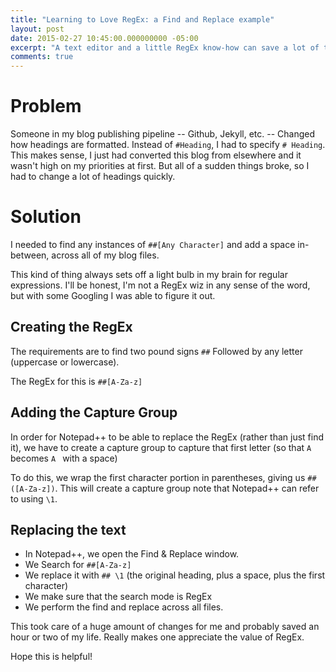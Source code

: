 ```yaml
---
title: "Learning to Love RegEx: a Find and Replace example"
layout: post
date: 2015-02-27 10:45:00.000000000 -05:00
excerpt: "A text editor and a little RegEx know-how can save a lot of time."
comments: true
---
```

# Problem
Someone in my blog publishing pipeline -- Github, Jekyll, etc. -- Changed how headings are formatted. Instead of `#Heading`, I had to specify `# Heading`. This makes sense, I just had converted this blog from elsewhere and it wasn't high on my priorities at first. But all of a sudden things broke, so I had to change a lot of headings quickly.

# Solution
I needed to find any instances of `##[Any Character]` and add a space in-between, across all of my blog files.

This kind of thing always sets off a light bulb in my brain for regular expressions. I'll be honest, I'm not a RegEx wiz in any sense of the word, but with some Googling I was able to figure it out.

## Creating the RegEx
The requirements are to find two pound signs `##` Followed by any letter (uppercase or lowercase).

The RegEx for this is `##[A-Za-z]`

## Adding the Capture Group

In order for Notepad++ to be able to replace the RegEx (rather than just find it), we have to create a capture group to capture that first letter (so that `A` becomes `A ` with a space)

To do this, we wrap the first character portion in parentheses, giving us `##([A-Za-z])`. This will create a capture group note that Notepad++ can refer to using `\1`.

## Replacing the text

* In Notepad++, we open the Find & Replace window. 
* We Search for `##[A-Za-z]`
* We replace it with `## \1` (the original heading, plus a space, plus the first character)
* We make sure that the search mode is RegEx
* We perform the find and replace across all files.

This took care of a huge amount of changes for me and probably saved an hour or two of my life. Really makes one appreciate the value of RegEx.

Hope this is helpful!
